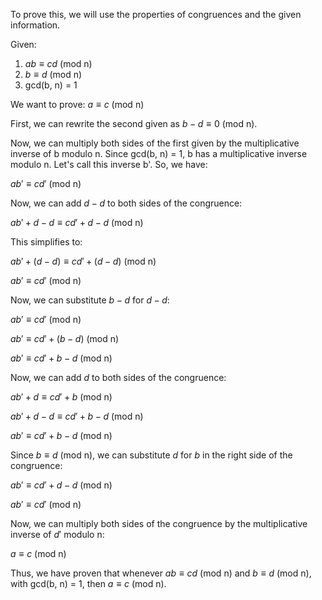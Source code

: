  To prove this, we will use the properties of congruences and the given information.

Given:
1. $ab \equiv cd$ (mod n)
2. $b \equiv d$ (mod n)
3. gcd(b, n) = 1

We want to prove: $a \equiv c$ (mod n)

First, we can rewrite the second given as $b - d \equiv 0$ (mod n).

Now, we can multiply both sides of the first given by the multiplicative inverse of b modulo n. Since gcd(b, n) = 1, b has a multiplicative inverse modulo n. Let's call this inverse b'. So, we have:

$ab' \equiv cd'$ (mod n)

Now, we can add $d - d$ to both sides of the congruence:

$ab' + d - d \equiv cd' + d - d$ (mod n)

This simplifies to:

$ab' + (d - d) \equiv cd' + (d - d)$ (mod n)

$ab' \equiv cd'$ (mod n)

Now, we can substitute $b - d$ for $d - d$:

$ab' \equiv cd'$ (mod n)

$ab' \equiv cd' + (b - d)$ (mod n)

$ab' \equiv cd' + b - d$ (mod n)

Now, we can add $d$ to both sides of the congruence:

$ab' + d \equiv cd' + b$ (mod n)

$ab' + d - d \equiv cd' + b - d$ (mod n)

$ab' \equiv cd' + b - d$ (mod n)

Since $b \equiv d$ (mod n), we can substitute $d$ for $b$ in the right side of the congruence:

$ab' \equiv cd' + d - d$ (mod n)

$ab' \equiv cd'$ (mod n)

Now, we can multiply both sides of the congruence by the multiplicative inverse of $d'$ modulo n:

$a \equiv c$ (mod n)

Thus, we have proven that whenever $ab \equiv cd$ (mod n) and $b \equiv d$ (mod n), with gcd(b, n) = 1, then $a \equiv c$ (mod n).